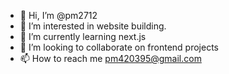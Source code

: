 - 👋 Hi, I’m @pm2712
- 👀 I’m interested in website building.
- 🌱 I’m currently learning next.js
- 💞️ I’m looking to collaborate on frontend projects
- 📫 How to reach me pm420395@gmail.com

<!---
pm2712/pm2712 is a ✨ special ✨ repository because its `README.md` (this file) appears on your GitHub profile.
You can click the Preview link to take a look at your changes.
--->

